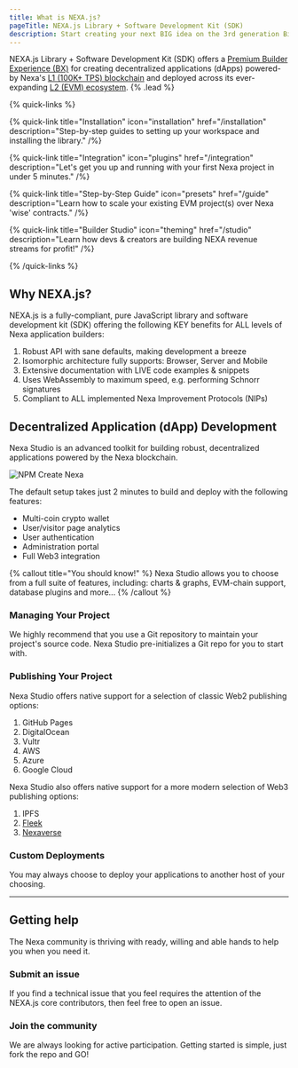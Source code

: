 ```yaml
---
title: What is NEXA.js?
pageTitle: NEXA.js Library + Software Development Kit (SDK)
description: Start creating your next BIG idea on the 3rd generation Bitcoin network that's delivering over 100K TPS.
---
```


NEXA.js Library + Software Development Kit (SDK) offers a [Premium Builder Experience (BX)](/bx) for creating decentralized applications (dApps) powered-by Nexa's [L1 (100K+ TPS) blockchain](https://nexa.org/) and deployed across its ever-expanding [L2 (EVM) ecosystem](https://nexa.sh/meta). {% .lead %}


{% quick-links %}

{% quick-link title="Installation" icon="installation" href="/installation" description="Step-by-step guides to setting up your workspace and installing the library." /%}

{% quick-link title="Integration" icon="plugins" href="/integration" description="Let's get you up and running with your first Nexa project in under 5 minutes." /%}

{% quick-link title="Step-by-Step Guide" icon="presets" href="/guide" description="Learn how to scale your existing EVM project(s) over Nexa 'wise' contracts." /%}

{% quick-link title="Builder Studio" icon="theming" href="/studio" description="Learn how devs & creators are building NEXA revenue streams for profit!" /%}

{% /quick-links %}


## Why NEXA.js?

NEXA.js is a fully-compliant, pure JavaScript library and software development kit (SDK) offering the following KEY benefits for ALL levels of Nexa application builders:

1. Robust API with sane defaults, making development a breeze
2. Isomorphic architecture fully supports: Browser, Server and Mobile
3. Extensive documentation with LIVE code examples & snippets
4. Uses WebAssembly to maximum speed, e.g. performing Schnorr signatures
5. Compliant to ALL implemented Nexa Improvement Protocols (NIPs)


## Decentralized Application (dApp) Development

Nexa Studio is an advanced toolkit for building robust, decentralized applications powered by the Nexa blockchain.

![NPM Create Nexa](/screenshots/npm-create-nexa.png)

The default setup takes just 2 minutes to build and deploy with the following features:

- Multi-coin crypto wallet
- User/visitor page analytics
- User authentication
- Administration portal
- Full Web3 integration

{% callout title="You should know!" %}
Nexa Studio allows you to choose from a full suite of features, including: charts & graphs, EVM-chain support, database plugins and more...
{% /callout %}


### Managing Your Project

We highly recommend that you use a Git repository to maintain your project's source code. Nexa Studio pre-initializes a Git repo for you to start with.

### Publishing Your Project

Nexa Studio offers native support for a selection of classic Web2 publishing options:

1. GitHub Pages
2. DigitalOcean
3. Vultr
4. AWS
5. Azure
6. Google Cloud

Nexa Studio also offers native support for a more modern selection of Web3 publishing options:

1. IPFS
2. [Fleek](https://fleek.co/)
3. [Nexaverse](https://nexaverse.org)

### Custom Deployments

You may always choose to deploy your applications to another host of your choosing.

---

## Getting help

The Nexa community is thriving with ready, willing and able hands to help you when you need it.

### Submit an issue

If you find a technical issue that you feel requires the attention of the NEXA.js core contributors, then feel free to open an issue.

### Join the community

We are always looking for active participation. Getting started is simple, just fork the repo and GO!

